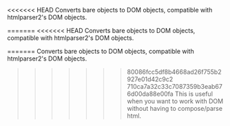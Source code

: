 <<<<<<< HEAD
Converts bare objects to DOM objects, compatible with htmlparser2's DOM objects.

=======
<<<<<<< HEAD
Converts bare objects to DOM objects, compatible with htmlparser2's DOM objects.

=======
Converts bare objects to DOM objects, compatible with htmlparser2's DOM objects.

>>>>>>> 80086fcc5df8b4668ad26f755b2927e01d42c9c2
>>>>>>> 710ca7a32c33c7087359b3eab676d00da88e00fa
This is useful when you want to work with DOM without having to compose/parse html.
